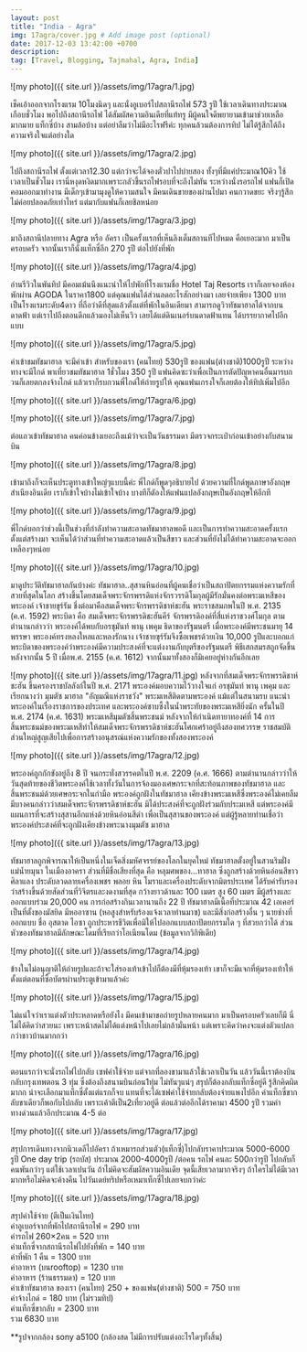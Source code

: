 ```yaml
---
layout: post
title: "India - Agra"
img: 17agra/cover.jpg # Add image post (optional)
date: 2017-12-03 13:42:00 +0700
description:
tag: [Travel, Blogging, Tajmahal, Agra, India]
---
```


![my photo]({{ site.url }}/assets/img/17agra/1.jpg)

เช็คเอ้าออกจากโรงแรม 10โมงนิดๆ และนั่งอูเบอร์ไปสถานีรถไฟ 573 รูปี ใช้เวลาเดินทางประมาณเกือบชั่วโมง
พอไปถึงสถานีรถไฟ ได้สัมผัสความอินเดียที่แท้ทรู  มีผู้คนใจดีพยายามเข้ามาช่วยเหลือมากมาย แท็กซี่บ้าง สามล้อบ้าง แต่อย่าลืมว่าไม่มีอะไรฟรีค่ะ ทุกคนล้วนต้องการทิป ไม่ได้รู้สีกได้ถึงความจริงใจแต่อย่างใด   

![my photo]({{ site.url }}/assets/img/17agra/2.jpg)

ไปถึงสถานีรถไฟ ตั้งแต่เวลา12.30 แต่กว่าจะได้จองตั๋วปาไปบ่ายสอง ทั้งๆที่มีแค่ประมาณ10คิว ใช้เวลาเป็นชั่วโมง เรานี่หงุดหงิดมากเพราะกลัวขึ้นรถไฟรอบที่จะถึงไม่ทัน ระหว่างนั่งรอรถไฟ  แฟนก็เปิดคอมออกมาทำงาน มีเด็กๆเข้ามามุงดูให้ความสนใจ มีคนเดินขายของผ่านไปมา คนกวาดขยะ จริงๆรู้สึกไม่ค่อยปลอดภัยเท่าไหร่ แต่มากับแฟนก็เลยชิลหน่อย

![my photo]({{ site.url }}/assets/img/17agra/3.jpg)

มาถึงสถานีปลายทาง Agra หรือ อัครา เป็นครั้งแรกที่เห็นลิงเต็มสถานทีไปหมด คือเยอะมาก มาเป็นครอบครัว จากนั้นเราก็นั่งแท็กซี่อีก 270 รูปี ต่อไปยังที่พัก

![my photo]({{ site.url }}/assets/img/17agra/4.jpg)

อ่านรีวิวในพันทิป มีคอมเม้นนึงแนะนำให้ไปพักที่โรงแรมชื่อ Hotel Taj Resorts เราก็เลยจองห้องพักผ่าน AGODA ในราคา1800 แต่คุณแฟนได้ส่วนลดอะไรสักอย่างมา เลยจ่ายเพียง 1300 บาท เป็นโรงแรมระดับ4ดาว ที่ถือว่าดีที่สุดแล้วตั้งแต่ที่พักในอินเดียมา สามารถดูวิวทัชมาฮาลได้จากบนดาดฟ้า แต่เราไปถึงตอนดึกแล้วมองไม่เห็นวิว เลยได้แต่ดินเนอร์บนดาดฟ้าแทน ได้บรรยากาศไปอีกแบบ

![my photo]({{ site.url }}/assets/img/17agra/5.jpg)

ค่าเข้าชมทัชมาฮาล จะมีค่าเข้า สำหรับของเรา (คนไทย) 530รูปี ของแฟน(ต่างชาติ)1000รูปี
ระหว่างทางจะมีไกด์ พาเที่ยวชมทัชมาฮาล 1ชั่วโมง 350 รูปี แฟนคิดซะว่าเพื่อเป็นการตัดปัญหาคนอื่นมารบกวนก็เลยตกลงจ้างไกด์ แล้วเราก็รบกวนพี่ไกด์ให้ถ่ายรูปให้ คุณแฟนเกรงใจก็เลยต้องให้ทิปเพิ่มไปอีก

![my photo]({{ site.url }}/assets/img/17agra/6.jpg)

![my photo]({{ site.url }}/assets/img/17agra/7.jpg)

ต่อแถวเข้าทัชมาฮาล คนค่อนข้างเยอะถึงแม้ว่าจะเป็นวันธรรมดา มีตรวจกระเป๋าก่อนเข้าอย่างกับสนามบิน

![my photo]({{ site.url }}/assets/img/17agra/8.jpg)

เข้ามาถึงก็จะเห็นประตูทางเข้าใหญ่ๆแบบนี้ค่ะ พี่ไกด์ก็พูดๆอธิบายไป ด้วยความที่ไกด์พูดภาษาอังกฤษสำเนียงอินเดีย เราก็เข้าใจบ้างไม่เข้าใจบ้าง บางทีก็ตัองให้แฟนแปลอังกฤษเป็นอังกฤษให้อีกที

![my photo]({{ site.url }}/assets/img/17agra/9.jpg)

พี่ไกด์บอกว่าช่วงนี้เป็นช่วงที่กำลังทำความสะอาดทัชมาฮาลพอดี และเป็นการทำความสะอาดครั้งแรกตั้งแต่สร้างมา จะเห็นได้ว่าส่วนที่ทำความสะอาดแล้วเป็นสีขาว และส่วนที่ยังไม่ได้ทำความสะอาดจะออกเหลืองๆหน่อย

![my photo]({{ site.url }}/assets/img/17agra/10.jpg)

มาดูประวัติทัชมาฮาลกันบ้างค่ะ  ทัชมาฮาล..สุสานหินอ่อนที่ผู้คนเชื่อว่าเป็นสถาปัตยกรรมแห่งความรักที่สวยที่สุดในโลก สร้างขึ้นโดยสมเด็จพระจักรพรรดิแห่งจักรวรรดิโมกุลผู้มีรักมั่นคงต่อพระมเหสีของพระองค์ เจ้าชายขุร์รัม ชึ่งต่อมาคือสมเด็จพระจักรพรรดิชาห์ชะฮัน พระราชสมภพในปี พ.ศ. 2135 (ค.ศ. 1592) พระบิดา คือ สมเด็จพระจักรพรรดิชะฮันคีร์ จักรพรรดิองค์ที่สี่แห่งราชวงศ์โมกุล ตามตำนานกล่าวว่า พระองค์ได้พบกับอรชุมันท์ พานุ เพคุม ธิดาของรัฐมนตรี เมื่อพระองค์มีพระชนมายุ 14 พรรษา พระองค์ทรงหลงใหลและหลงรักนาง เจ้าชายขุร์รัมจึงซื้อเพชรด้วยเงิน 10,000 รูปีและบอกแก่พระบิดาของพระองค์ว่าพระองค์มีความประสงค์ที่จะแต่งงานกับบุตรีของรัฐมนตรี พิธีเสกสมรสถูกจัดขึ้นหลังจากนั้น 5 ปี เมื่อพ.ศ. 2155 (ค.ศ. 1612) จากนั้นมาทั้งสองก็มิเคยอยู่ห่างกันอีกเลย

![my photo]({{ site.url }}/assets/img/17agra/11.jpg)
หลังจากที่สมเด็จพระจักรพรรดิชาห์ชะฮัน ขึ้นครองราชบัลลังก์ในปี พ.ศ. 2171 พระองค์มอบความไว้วางใจแก่ อรชุมันท์ พานุ เพคุม และเรียกนางว่า มุมตัซ มาฮาล "อัญมณีแห่งราชวัง" พระมเหสีติดตามพระองค์
แม้แต่ในสนามรบ แนะนำพระองค์ในเรื่องราชการของประเทศ และพระองค์ซาบซึ้งในน้ำพระทัยของพระมเหสียิ่งนัก ครั้นในปี พ.ศ. 2174 (ค.ศ. 1631) พระมเหสีมุมตัซสิ้นพระชนม์ หลังจากให้กำเนิดทายาทองค์ที่ 14 การสิ้นพระชนม์ของพระมเหสีทำให้สมเด็จพระจักรพรรดิชาห์ชะฮันโศกเศร้าอยู่ถึงสองทศวรรษ ราชสมบัติส่วนใหญ่สูญเสียไปเพื่อการสร้างอนุสรณ์แห่งความรักของทั้งสองพระองค์

![my photo]({{ site.url }}/assets/img/17agra/12.jpg)

พระองค์ถูกกักขังอยู่ถึง 8 ปี จนกระทั่งสวรรคตในปี พ.ศ. 2209 (ค.ศ. 1666) ตามตำนานกล่าวว่าให้วันสุดท้ายของชีวิตพระองค์ใช้เวลาทั้งวันในการจ้องมองเศษกระจกที่สะท้อนภาพของทัชมาฮาล และสิ้นพระชนม์ด้วยเศษกระจกในกำมือ พระองค์ถูกฝังในทัชมาฮาล เคียงข้างพระมเหสีซึ่งพระองค์ไม่เคยลืม มีบางคนกล่าวว่าสมเด็จพระจักรพรรดิชาห์ชะฮัน มิได้ประสงค์ที่จะถูกฝังร่วมกับประมเหสี แต่พระองค์มีแผนการที่จะสร้างสุสานอีกแห่งด้วยหินอ่อนสีดำ เพื่อเป็นสุสานของพระองค์ แต่ผู้รู้หลายท่านเชื่อว่าพระองค์ประสงค์ที่จะถูกฝังเคียงข้างพระนางมุมตัซ มาฮาล

![my photo]({{ site.url }}/assets/img/17agra/13.jpg)

ทัชมาฮาลถูกพิจารณาให้เป็นหนึ่งในเจ็ดสิ่งมหัศจรรย์ของโลกในยุคใหม่ ทัชมาฮาลตั้งอยู่ในสวนริมฝั่งแม่น้ำยมุนา ในเมืองอาครา ส่วนที่มีชื่อเสียงที่สุด คือ หลุมศพของ...ทาฮาล ซึ่งถูกสร้างด้วยหินอ่อนสีขาว ศิลาแลง ประดับลวดลายเครื่องเพชร พลอย หิน โมราและเครื่องประดับจากมิตรประเทศ ได้รับคำรับรองว่าสร้างขึ้นด้วยสัดส่วนที่วิจิตรและงดงามที่สุด กว้างยาวด้านละ 100 เมตร สูง 60 เมตร มีผู้สร้างและออกแบบร่วม 20,000 คน การก่อสร้างกินเวลานานถึง 22 ปี ทัชมาฮาลมีเนื้อที่ประมาณ 42 เอเคอร์ เป็นที่ตั้งของมัสยิด มีหออาซาน (หอสูงสำหรับร้องแจ้งเวลาทำนมาซ) และมีสิ่งก่อสร้างอื่น ๆ นายช่างที่ออกแบบ ชื่อ อุสตาด ไอซา ถูกประหารชีวิตเพื่อมิให้ไปออกแบบสถาปัตยกรรมใด ๆ ที่สวยกว่าได้ ส่วนหัวของทัชมาฮาลมีลักษณะโดมที่เรียกว่าโอเนียนโดม (ข้อมูลจากวิกิพิเดีย)

![my photo]({{ site.url }}/assets/img/17agra/14.jpg)

ข้างในไม่อนุญาติให้ถ่ายรูปและถ้าจะใส่รองเท้าเข้าไปก็ต้องมีที่หุ้มรองเท้า เขาก็จะมีแจกที่หุ้มรองเท้าให้ตั้งแต่ตอนที่ซื้อบัตรผ่านประตูเข้ามาแล้วค่ะ

![my photo]({{ site.url }}/assets/img/17agra/15.jpg)

ไม่แน่ใจว่าเราแต่งตัวประหลาดหรือยังไง มีคนเข้ามาขอถ่ายรูปหลายคนมาก มาเป็นครอบครัวเลยก็มี นี่ไม่ได้คิดว่าสวยนะ เพราะหน้าสดไม่ได้แต่งหน้าไปเลยไม่กล้ามั่นหน้า แต่เพราะคิดว่าคงจะแต่งตัวแปลกกว่าชาวบ้านมากกว่า

![my photo]({{ site.url }}/assets/img/17agra/16.jpg)

ตอนแรกว่าจะนั่งรถไฟไปกลับ เซฟค่าใช้จ่าย แต่จากที่ลองขามาแล้วใช้เวลาเป็นวัน แล้ววันนี้เราต้องบินกลับกรุงเทพตอน 3 ทุ่ม ซึ่งต้องถึงสนามบินก่อน1ทุ่ม ไม่ทันๆแน่ๆ สรุปก็ต้องกลับแท็กซี่อยู่ดี รู้สึกคิดผิดมากก น่าจะเลือกมาแท็กซี่ตั้งแต่แรกก็จบ แทนที่จะได้เซฟค่าใช้จ่ายกลับต้องจ่ายแพงไปอีก ค่าแท็กซี่ขากลับขาเดียวก็พอกับไปกลับ เพราะเค้าตีเป็น2เที่ยวอยู่ดี ต่อแล้วต่ออีกได้ราคามา 4500 รูปี รวมค่าทางด่วนแล้วอีกประมาณ 4-5 ต่อ

![my photo]({{ site.url }}/assets/img/17agra/17.jpg)

สรุปการเดินทางจากนิวเดลีไปอัครา
ถ้าเหมารถส่วนตัว(แท็กซี่)ไปกลับราคาประมาณ 5000-6000 รูปี
One day trip (รถบัส) ประมาณ 2000-4000รูปี /ต่อคน
รถไฟ คนละ 500กว่ารูปี ไปกลับก็คนพันกว่าๆ แต่ใช้เวลาเปนวัน ถ้าไม่คิดจะสัมผัสความอินเดีย จุดนี้เสียเวลามากจริงๆ
ถ้าใครไม่ได้มีเวลามากหรือไม่คิดจะค้างคืน ไปวันเดย์ทริปหรือเหมาเท็กซี่ไปเลยจบกว่าค่ะ

![my photo]({{ site.url }}/assets/img/17agra/18.jpg)

สรุปค่าใช้จ่าย (ตีเป็นเงินไทย)  
ค่าอูเบอร์จากที่พักไปสถานีรถไฟ = 290 บาท  
ค่ารถไฟ 260×2คน = 520 บาท  
ค่าแท็กซี่จากสถานีรถไฟไปยังที่พัก = 140 บาท  
ค่าที่พัก 1 คืน = 1300 บาท    
ค่าอาหาร (บนrooftop) = 1230 บาท      
ค่าอาหาร (ร้านธรรมดา) = 120 บาท    
ค่าเข้าทัชมาฮาล ของเรา (คนไทย) 250 + ของแฟน(ต่างชาติ) 500  = 750 บาท    
ค่าจ้างไกด์ = 180 บาท  (ไม่รวมทิป)    
ค่าแท็กซี่ขากลับ = 2300 บาท  
รวม 6830 บาท  


**รูปจากกล้อง sony a5100 (กล้องสด ไม่มีการปรับแต่งอะไรใดๆทั้งสิ้น)
